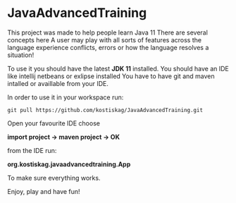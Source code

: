 # JavaAdvancedTraining
This project was made to help people learn Java 11
There are several concepts here
A user may play with all sorts of features across the language experience conflicts, errors or how
the language resolves a situation!

To use it you should have the latest **JDK 11** installed.
You should have an IDE like intellij netbeans or exlipse installed
You have to have git and maven intalled or availlable from your IDE.

In order to use it in your workspace run:

`git pull https://github.com/kostiskag/JavaAdvancedTraining.git`

Open your favourite IDE
choose

**import project -> maven project -> OK**

from the IDE run:

**org.kostiskag.javaadvancedtraining.App**

To make sure everything works.

Enjoy, play and have fun!
